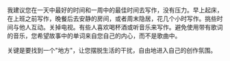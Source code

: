 我建议您在一天中最好的时间和一周中的最佳时间去写作，没有压力。早上起床，在上班之前写作，晚餐后去安静的房间，或者周末隐居，花几个小时写作。挑些时间与他人互动。关掉电视。有些人喜欢喝杯酒或听音乐来写作。避免使用带有歌词的音乐，您希望故事中的单词来自您自己的内心，而不是歌曲中。

关键是要找到一个"地方"，让您摆脱生活的干扰，自由地进入自己的创作氛围。